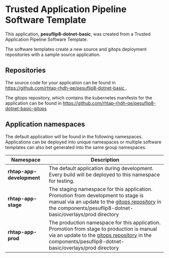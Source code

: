 # Trusted Application Pipeline Software Template

This application, **pesuflip8-dotnet-basic**, was created from a Trusted Application Pipeline Software Template.

The software templates create a new source and gitops deployment repositories with a sample source application. 

## Repositories

The source code for your application can be found in [https://github.com/rhtap-rhdh-qe/pesuflip8-dotnet-basic ](https://github.com/rhtap-rhdh-qe/pesuflip8-dotnet-basic ).
 
The gitops repository, which contains the kubernetes manifests for the application can be found in 
[https://github.com/rhtap-rhdh-qe/pesuflip8-dotnet-basic-gitops ](https://github.com/rhtap-rhdh-qe/pesuflip8-dotnet-basic-gitops ) 

## Application namespaces 

The default application will be found in the following namespaces. Applications can be deployed into unique namespaces or multiple software templates can also bet generated into the same group namespaces.  

|  Namespace   |  Description   |  
| -------- | -------- |   
| **rhtap-app-development** | The default application during development. Every build will be deployed to this namespace for testing. | 
| **rhtap-app-stage** | The staging namespace for this application. Promotion from development to stage is manual via an update to the [gitops repository](https://github.com/rhtap-rhdh-qe/pesuflip8-dotnet-basic-gitops ) in the components/pesuflip8-dotnet-basic/overlays/prod directory |  
| **rhtap-app-prod** | The production namespace for this application. Promotion from stage to production is manual via an update to the [gitops repository](https://github.com/rhtap-rhdh-qe/pesuflip8-dotnet-basic-gitops ) in the components/pesuflip8-dotnet-basic/overlays/prod directory | 